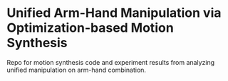 # Unified Arm-Hand Manipulation via Optimization-based Motion Synthesis

Repo for motion synthesis code and experiment results from analyzing unified manipulation on arm-hand combination.
